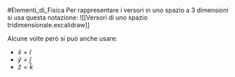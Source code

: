 #Elementi_di_Fisica
Per rappresentare i versori in uno spazio a 3 dimensioni si usa questa notazione:
![[Versori di uno spazio tridimensionale.excalidraw]]

Alcune volte però si può anche usare:
- $\hat{x}=\hat{i}$
- $\hat{y}=\hat{j}$
- $\hat{z}=\hat{k}$